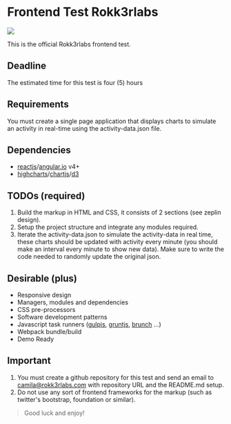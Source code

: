 # Frontend Test Rokk3rlabs

![](https://raw.githubusercontent.com/rokk3rlabs/frontend-test/master/logo.png)

This is the official Rokk3rlabs frontend test.

## Deadline

The estimated time for this test is four (5) hours

## Requirements

You must create a single page application that displays charts to simulate an activity in real-time using the activity-data.json file.


## Dependencies

* [reactjs]/[angular.io] v4+
* [highcharts]/[chartjs]/[d3]

## TODOs (required)

1. Build the markup in HTML and CSS, it consists of 2 sections (see zeplin design).
2. Setup the project structure and integrate any modules required.
3. Iterate the activity-data.json to simulate the activity-data in real time, these charts should be updated with activity every minute (you should make an interval every minute to show new data). Make sure to write the code needed to randomly update the original json.


## Desirable (plus)

* Responsive design
* Managers, modules and dependencies
* CSS pre-processors
* Software development patterns
* Javascript task runners ([gulpjs], [gruntjs], [brunch] ...)
* Webpack bundle/build
* Demo Ready


## Important

1. You must create a github repository for this test and send an email to camila@rokk3rlabs.com with repository URL and the README.md setup.
2. Do not use any sort of frontend frameworks for the markup (such as twitter's bootstrap, foundation or similar).


> Good luck and enjoy!

[angular.io]: <https://angular.io/>
[reactjs]: <https://reactjs.org/>
[highcharts]: <http://www.highcharts.com/>
[chartjs]: <http://www.chartjs.org/>
[d3]: <https://d3js.org/>
[gulpjs]: <http://gulpjs.com/>
[gruntjs]: <http://gruntjs.com/>
[brunch]: <http://brunch.io/>
